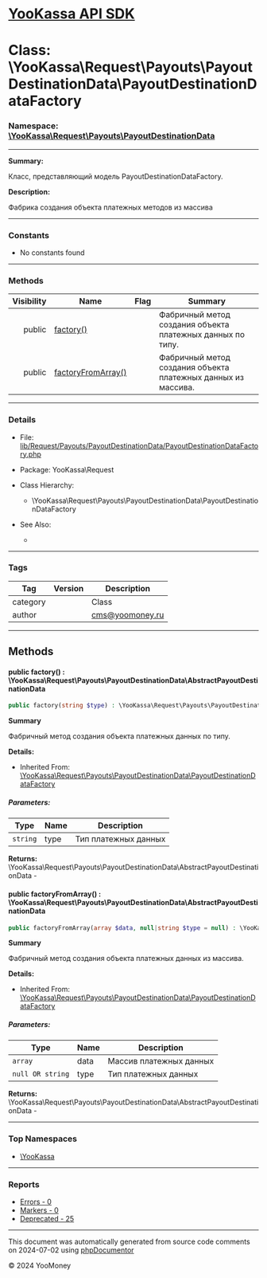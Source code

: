 # [YooKassa API SDK](../home.md)

# Class: \YooKassa\Request\Payouts\PayoutDestinationData\PayoutDestinationDataFactory
### Namespace: [\YooKassa\Request\Payouts\PayoutDestinationData](../namespaces/yookassa-request-payouts-payoutdestinationdata.md)
---
**Summary:**

Класс, представляющий модель PayoutDestinationDataFactory.

**Description:**

Фабрика создания объекта платежных методов из массива

---
### Constants
* No constants found

---
### Methods
| Visibility | Name | Flag | Summary |
| ----------:| ---- | ---- | ------- |
| public | [factory()](../classes/YooKassa-Request-Payouts-PayoutDestinationData-PayoutDestinationDataFactory.md#method_factory) |  | Фабричный метод создания объекта платежных данных по типу. |
| public | [factoryFromArray()](../classes/YooKassa-Request-Payouts-PayoutDestinationData-PayoutDestinationDataFactory.md#method_factoryFromArray) |  | Фабричный метод создания объекта платежных данных из массива. |

---
### Details
* File: [lib/Request/Payouts/PayoutDestinationData/PayoutDestinationDataFactory.php](../../lib/Request/Payouts/PayoutDestinationData/PayoutDestinationDataFactory.php)
* Package: YooKassa\Request
* Class Hierarchy:
  * \YooKassa\Request\Payouts\PayoutDestinationData\PayoutDestinationDataFactory

* See Also:
  * [](https://yookassa.ru/developers/api)

---
### Tags
| Tag | Version | Description |
| --- | ------- | ----------- |
| category |  | Class |
| author |  | cms@yoomoney.ru |

---
## Methods
<a name="method_factory" class="anchor"></a>
#### public factory() : \YooKassa\Request\Payouts\PayoutDestinationData\AbstractPayoutDestinationData

```php
public factory(string $type) : \YooKassa\Request\Payouts\PayoutDestinationData\AbstractPayoutDestinationData
```

**Summary**

Фабричный метод создания объекта платежных данных по типу.

**Details:**
* Inherited From: [\YooKassa\Request\Payouts\PayoutDestinationData\PayoutDestinationDataFactory](../classes/YooKassa-Request-Payouts-PayoutDestinationData-PayoutDestinationDataFactory.md)

##### Parameters:
| Type | Name | Description |
| ---- | ---- | ----------- |
| <code lang="php">string</code> | type  | Тип платежных данных |

**Returns:** \YooKassa\Request\Payouts\PayoutDestinationData\AbstractPayoutDestinationData - 


<a name="method_factoryFromArray" class="anchor"></a>
#### public factoryFromArray() : \YooKassa\Request\Payouts\PayoutDestinationData\AbstractPayoutDestinationData

```php
public factoryFromArray(array $data, null|string $type = null) : \YooKassa\Request\Payouts\PayoutDestinationData\AbstractPayoutDestinationData
```

**Summary**

Фабричный метод создания объекта платежных данных из массива.

**Details:**
* Inherited From: [\YooKassa\Request\Payouts\PayoutDestinationData\PayoutDestinationDataFactory](../classes/YooKassa-Request-Payouts-PayoutDestinationData-PayoutDestinationDataFactory.md)

##### Parameters:
| Type | Name | Description |
| ---- | ---- | ----------- |
| <code lang="php">array</code> | data  | Массив платежных данных |
| <code lang="php">null OR string</code> | type  | Тип платежных данных |

**Returns:** \YooKassa\Request\Payouts\PayoutDestinationData\AbstractPayoutDestinationData - 



---

### Top Namespaces

* [\YooKassa](../namespaces/yookassa.md)

---

### Reports
* [Errors - 0](../reports/errors.md)
* [Markers - 0](../reports/markers.md)
* [Deprecated - 25](../reports/deprecated.md)

---

This document was automatically generated from source code comments on 2024-07-02 using [phpDocumentor](http://www.phpdoc.org/)

&copy; 2024 YooMoney